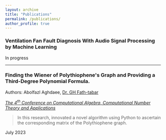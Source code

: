 ```yaml
---
layout: archive
title: "Publications"
permalink: /publications/
author_profile: true
---
```

<!-- Google tag (gtag.js) -->
<script async src="https://www.googletagmanager.com/gtag/js?id=G-8Y2G8Y5C4K"></script>
<script>
  window.dataLayer = window.dataLayer || [];
  function gtag(){dataLayer.push(arguments);}
  gtag('js', new Date());

  gtag('config', 'G-8Y2G8Y5C4K');
</script>
<!-- {% if author.googlescholar %}
  You can also find my articles on <u><a href="{{author.googlescholar}}">my Google Scholar profile</a>.</u>
{% endif %}

{% include base_path %}

{% for post in site.publications reversed %}
  {% include archive-single.html %}
{% endfor %} -->


### Ventilation Fan Fault Diagnosis With Audio Signal Processing by Machine Learning

In progress

----

### Finding the Wiener of Polythiophene's Graph and Providing a Third-Degree Polynomial Formula.
Authors: Abolfazl Aghdaee, [Dr. GH Fath-tabar](https://scholar.google.com/citations?user=doa3Y-YAAAAJ&hl=en)

_[The $4^t{^h}$ Conference on Computational Algebra, Computational Number Theory and Applications](https://cacna2023.kashanu.ac.ir/en/index.php)_


> In this research, innovated a novel algorithm using Python to ascertain the corresponding matrix of the Polythiophene graph. 

July 2023
